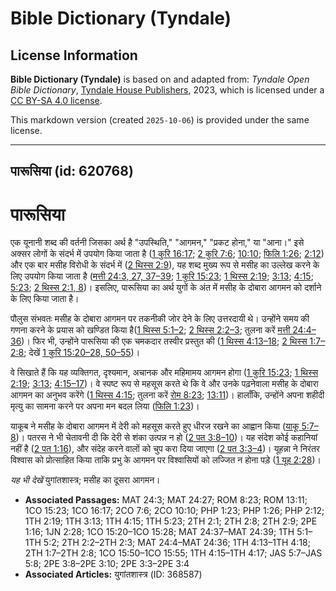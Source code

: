# Bible Dictionary (Tyndale)

## License Information

**Bible Dictionary (Tyndale)** is based on and adapted from: _Tyndale Open Bible Dictionary_, [Tyndale House Publishers](https://tyndaleopenresources.com/), 2023, which is licensed under a [CC BY-SA 4.0 license](https://creativecommons.org/licenses/by-sa/4.0/legalcode.en).

This markdown version (created `2025-10-06`) is provided under the same license.



--------------------------------

## पारूसिया (id: 620768)

पारूसिया
========

एक यूनानी शब्द की वर्तनी जिसका अर्थ है "उपस्थिति," "आगमन," "प्रकट होना," या "आना।" इसे अक्सर लोगों के संदर्भ में उपयोग किया जाता है ([1 कुरि 16:17](https://ref.ly/1Cor16:17); [2 कुरि 7:6](https://ref.ly/2Cor7:6); [10:10](https://ref.ly/2Cor10:10); [फिलि 1:26](https://ref.ly/Phil1:26); [2:12](https://ref.ly/Phil2:12)) और एक बार मसीह विरोधी के संदर्भ में ([2 थिस्स 2:9](https://ref.ly/2Thess2:9)), यह शब्द मुख्य रूप से मसीह का उल्लेख करने के लिए उपयोग किया जाता है ([मत्ती 24:3, 27, 37](https://ref.ly/Matt24:3,Matt24:27,Matt24:37-Matt24:39)[–](https://ref.ly/Matt24:3)[39](https://ref.ly/Matt24:3,Matt24:27,Matt24:37-Matt24:39); [1 कुरि 15:23](https://ref.ly/1Cor15:23); [1 थिस्स 2:19](https://ref.ly/1Thess2:19); [3:13](https://ref.ly/1Thess3:13); [4:15](https://ref.ly/1Thess4:15); [5:23](https://ref.ly/1Thess5:23); [2 थिस्स 2:1, 8](https://ref.ly/2Thess2:1,2Thess2:8))। इसलिए, पारूसिया का अर्थ युगों के अंत में मसीह के दोबारा आगमन को दर्शाने के लिए किया जाता है।

पौलुस संभवतः मसीह के दोबारा आगमन पर तकनीकी जोर देने के लिए उत्तरदायी थे। उन्होंने समय की गणना करने के प्रयास को खण्डित किया है([1 थिस्स 5:1–2](https://ref.ly/1Thess5:1-1Thess5:2); [2 थिस्स 2:2–3](https://ref.ly/2Thess2:2-2Thess2:3); तुलना करें [मत्ती 24:4–36](https://ref.ly/Matt24:4-Matt24:36))। फिर भी, उन्होंने पारूसिया की एक चमकदार तस्वीर प्रस्तुत की ([1 थिस्स 4:13–18](https://ref.ly/1Thess4:13-1Thess4:18); [2 थिस्स 1:7–2:8](https://ref.ly/2Thess1:7-2Thess2:8); देखें [1 कुरि 15:20](https://ref.ly/1Cor15:20-1Cor15:28,1Cor15:50-1Cor15:55)[–](https://ref.ly/1Cor15:20-1Cor15:28)[28, 50](https://ref.ly/1Cor15:20-1Cor15:28,1Cor15:50-1Cor15:55)[–](https://ref.ly/1Cor15:20-1Cor15:28)[55](https://ref.ly/1Cor15:20-1Cor15:28,1Cor15:50-1Cor15:55))।

वे सिखाते हैं कि यह व्यक्तिगत, दृश्यमान, अचानक और महिमामय आगमन होगा ([1 कुरि 15:23](https://ref.ly/1Cor15:23); [1 थिस्स 2:19](https://ref.ly/1Thess2:19); [3:13](https://ref.ly/1Thess3:13); [4:15–17](https://ref.ly/1Thess4:15-1Thess4:17))। वे स्पष्ट रूप से महसूस करते थे कि वे और उनके पढ़नेवाला मसीह के दोबारा आगमन का अनुभव करेंगे ([1 थिस्स 4:15](https://ref.ly/1Thess4:15); तुलना करें [रोम 8:23](https://ref.ly/Rom8:23); [13:11](https://ref.ly/Rom13:11))। हालाँकि, उन्होंने अपना शहीदी मृत्यु का सामना करने पर अपना मन बदल लिया ([फिलि 1:23](https://ref.ly/Phil1:23))।

याकूब ने मसीह के दोबारा आगमन में देरी को महसूस करते हुए धीरज रखने का आह्वान किया ([याकू 5:7–8](https://ref.ly/Jas5:7-Jas5:8))। पतरस ने भी चेतावनी दी कि देरी से शंका उत्पन्न न हो ([2 पत 3:8–10](https://ref.ly/2Pet3:8-2Pet3:10))। यह संदेश कोई कहानियां नहीं है ([2 पत 1:16](https://ref.ly/2Pet1:16)), और संदेह करने वालों को चुप करा दिया जाएगा ([2 पत 3:3–4](https://ref.ly/2Pet3:3-2Pet3:4))। यूहन्ना ने निरंतर विश्वास को प्रोत्साहित किया ताकि प्रभु के आगमन पर विश्वासियों को लज्जित न होना पड़े ([1 यूह 2:28](https://ref.ly/1John2:28))।

*यह भी देखें* युगांतशास्त्र; मसीह का दूसरा आगमन।

* **Associated Passages:** MAT 24:3; MAT 24:27; ROM 8:23; ROM 13:11; 1CO 15:23; 1CO 16:17; 2CO 7:6; 2CO 10:10; PHP 1:23; PHP 1:26; PHP 2:12; 1TH 2:19; 1TH 3:13; 1TH 4:15; 1TH 5:23; 2TH 2:1; 2TH 2:8; 2TH 2:9; 2PE 1:16; 1JN 2:28; 1CO 15:20–1CO 15:28; MAT 24:37–MAT 24:39; 1TH 5:1–1TH 5:2; 2TH 2:2–2TH 2:3; MAT 24:4–MAT 24:36; 1TH 4:13–1TH 4:18; 2TH 1:7–2TH 2:8; 1CO 15:50–1CO 15:55; 1TH 4:15–1TH 4:17; JAS 5:7–JAS 5:8; 2PE 3:8–2PE 3:10; 2PE 3:3–2PE 3:4
* **Associated Articles:** युगांतशास्त्र (ID: 368587)

